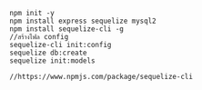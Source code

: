     npm init -y
    npm install express sequelize mysql2
    npm install sequelize-cli -g
    //สร้างไฟล config
    sequelize-cli init:config
    sequelize db:create 
    sequelize init:models

    //https://www.npmjs.com/package/sequelize-cli